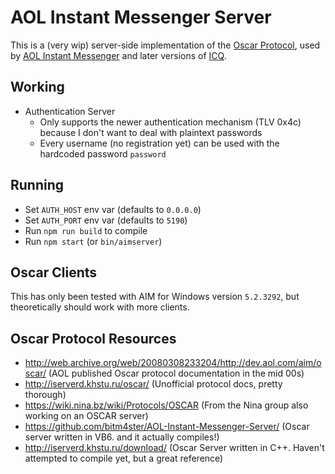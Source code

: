 # AOL Instant Messenger Server

This is a (very wip) server-side implementation of the [Oscar Protocol](https://en.wikipedia.org/wiki/OSCAR_protocol), used by [AOL Instant Messenger](<https://en.wikipedia.org/wiki/AIM_(software)>) and later versions of [ICQ](https://en.wikipedia.org/wiki/ICQ).

## Working

-   Authentication Server
    -   Only supports the newer authentication mechanism (TLV 0x4c) because I don't want to deal with plaintext passwords
    -   Every username (no registration yet) can be used with the hardcoded password `password`

## Running

-   Set `AUTH_HOST` env var (defaults to `0.0.0.0`)
-   Set `AUTH_PORT` env var (defaults to `5190`)
-   Run `npm run build` to compile
-   Run `npm start` (or `bin/aimserver`)

## Oscar Clients

This has only been tested with AIM for Windows version `5.2.3292`, but theoretically should work with more clients.

## Oscar Protocol Resources

-   http://web.archive.org/web/20080308233204/http://dev.aol.com/aim/oscar/ (AOL published Oscar protocol documentation in the mid 00s)
-   http://iserverd.khstu.ru/oscar/ (Unofficial protocol docs, pretty thorough)
-   https://wiki.nina.bz/wiki/Protocols/OSCAR (From the Nina group also working on an OSCAR server)
-   https://github.com/bitm4ster/AOL-Instant-Messenger-Server/ (Oscar server written in VB6. and it actually compiles!)
-   http://iserverd.khstu.ru/download/ (Oscar Server written in C++. Haven't attempted to compile yet, but a great reference)
